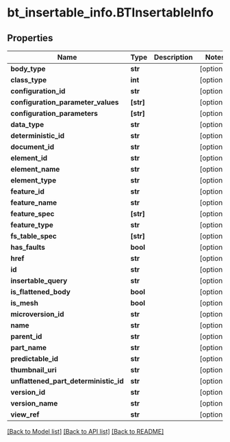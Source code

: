 # bt_insertable_info.BTInsertableInfo

## Properties
Name | Type | Description | Notes
------------ | ------------- | ------------- | -------------
**body_type** | **str** |  | [optional] 
**class_type** | **int** |  | [optional] 
**configuration_id** | **str** |  | [optional] 
**configuration_parameter_values** | **[str]** |  | [optional] 
**configuration_parameters** | **[str]** |  | [optional] 
**data_type** | **str** |  | [optional] 
**deterministic_id** | **str** |  | [optional] 
**document_id** | **str** |  | [optional] 
**element_id** | **str** |  | [optional] 
**element_name** | **str** |  | [optional] 
**element_type** | **str** |  | [optional] 
**feature_id** | **str** |  | [optional] 
**feature_name** | **str** |  | [optional] 
**feature_spec** | **[str]** |  | [optional] 
**feature_type** | **str** |  | [optional] 
**fs_table_spec** | **[str]** |  | [optional] 
**has_faults** | **bool** |  | [optional] 
**href** | **str** |  | [optional] 
**id** | **str** |  | [optional] 
**insertable_query** | **str** |  | [optional] 
**is_flattened_body** | **bool** |  | [optional] 
**is_mesh** | **bool** |  | [optional] 
**microversion_id** | **str** |  | [optional] 
**name** | **str** |  | [optional] 
**parent_id** | **str** |  | [optional] 
**part_name** | **str** |  | [optional] 
**predictable_id** | **str** |  | [optional] 
**thumbnail_uri** | **str** |  | [optional] 
**unflattened_part_deterministic_id** | **str** |  | [optional] 
**version_id** | **str** |  | [optional] 
**version_name** | **str** |  | [optional] 
**view_ref** | **str** |  | [optional] 

[[Back to Model list]](../README.md#documentation-for-models) [[Back to API list]](../README.md#documentation-for-api-endpoints) [[Back to README]](../README.md)


